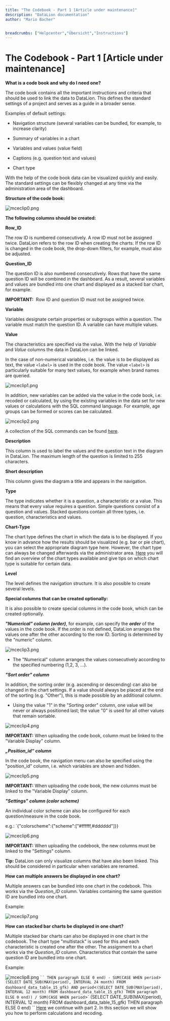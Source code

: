 ```yaml
---
title: "The Codebook - Part 1 [Article under maintenance]"
description: "DataLion documentation"
author: "Mario Bacher"


breadcrumbs: ["Helpcenter","Übersicht","Instructions"]
---
```


# The Codebook - Part 1 [Article under maintenance]

**What is a code book and why do I need one?**

The code book contains all the important instructions and criteria that should be used to link the data to DataLion. This defines the standard settings of a project and serves as a guide in a broader sense.

Examples of default settings:

-   Navigation structure (several variables can be bundled, for example, to increase clarity)
    
-   Summary of variables in a chart
    
-   Variables and values (value field)
    
-   Captions (e.g. question text and values)
    
-   Chart type
    

With the help of the code book data can be visualized quickly and easily. The standard settings can be flexibly changed at any time via the administration area of the dashboard.

**Structure of the code book:**

![mceclip0.png](/img/87490647.png)

**The following columns should be created:**

**Row\_ID**

The row ID is numbered consecutively. A row ID must not be assigned twice. DataLion refers to the row ID when creating the charts. If the row ID is changed in the code book, the drop-down filters, for example, must also be adjusted.

**Question\_ID**

The question ID is also numbered consecutively. Rows that have the same question ID will be combined in the dashboard. As a result, several variables and values are bundled into one chart and displayed as a stacked bar chart, for example.

**IMPORTANT:**  Row ID and question ID must not be assigned twice.

**Variable**

Variables designate certain properties or subgroups within a question. The variable must match the question ID. A variable can have multiple values.

**Value**

The characteristics are specified via the value. With the help of _Variable_ and _Value_ columns the data in DataLion can be linked.

In the case of non-numerical variables, i.e. the value is to be displayed as text, the value `<label>` is used in the code book. The value `<label>` is particularly suitable for many text values, for example when brand names are queried.

![mceclip1.png](/img/87490654.png)

In addition, new variables can be added via the value in the code book, i.e. recoded or calculated, by using the existing variables in the data set for new values or calculations with the SQL command language. For example, age groups can be formed or scores can be calculated.

![mceclip2.png](/img/87490660.png)

A collection of the SQL commands can be found [here](https://datalion.zendesk.com/hc/de/articles/4417756427922-SQL-Calculations).

**Description**

This column is used to label the values and the question text in the diagram in DataLion. The maximum length of the question is limited to 255 characters.

**Short description**

This column gives the diagram a title and appears in the navigation.

**Type**

The type indicates whether it is a question, a characteristic or a value. This means that every value requires a question. Simple questions consist of a question and values. Stacked questions contain all three types, i.e. question, characteristics and values.

**Chart-Type**

The chart type defines the chart in which the data is to be displayed. If you know in advance how the results should be visualized (e.g. bar or pie chart), you can select the appropriate diagram type here. However, the chart type can always be changed afterwards via the administrator area. [Here](https://datalion.zendesk.com/hc/de/articles/360026885231-Welche-Charttypen-gibt-es-und-wie-kann-ich-sie-verwenden-) you will find an overview of the chart types available and give tips on which chart type is suitable for certain data.

**Level**

The level defines the navigation structure. It is also possible to create several levels.

**Special columns that can be created optionally:**

It is also possible to create special columns in the code book, which can be created optionally.

_**"Numerical" column (order)**_, for example, can specify the _**order**_ of the values in the code book. If the order is not defined, DataLion arranges the values one after the other according to the row ID. Sorting is determined by the "numeric" column.

![mceclip3.png](/img/87490666.png)

-   The "Numerical" column arranges the values consecutively according to the specified numbering (1,2, 3, ...).
    

_**"Sort order" column**_

In addition, the sorting order (e.g. ascending or descending) can also be changed in the chart settings. If a value should always be placed at the end of the sorting (e.g. "Other"), this is made possible by an additional column.

-   Using the value "1" in the "Sorting order" column, one value will be never or always positioned last; the value "0" is used for all other values that remain sortable.
    

![mceclip4.png](/img/87490672.png)

**IMPORTANT:** When uploading the code book, column must be linked to the "Variable Display" column.

_**„Position\_id“ column**_

In the code book, the navigation menu can also be specified using the "position\_id" column, i.e. which variables are shown and hidden.

![mceclip5.png](/img/87490678.png)

**IMPORTANT:** When uploading the code book, the new columns must be linked to the "Variable Display" column.

_**"Settings" column (color scheme)**_

An individual color scheme can also be configured for each question/measure in the code book.

e.g.: `{"colorscheme":{"scheme":["#ffffff,#dddddd"]}}

![mceclip6.png](/img/87490684.png)

**IMPORTANT:** When uploading the codebook, the new columns must be linked to the "Settings" column.

**Tip:** DataLion can only visualize columns that have also been linked. This should be considered in particular when variables are renamed.

**How can multiple answers be displayed in one chart?**

Multiple answers can be bundled into one chart in the codebook. This works via the _Question\_ID_ column. Variables containing the same question ID are bundled into one chart.

Example:

![mceclip7.png](/img/87490690.png)

**How can stacked bar charts be displayed in one chart?**

Multiple stacked bar charts can also be displayed in one chart in the codebook. The chart type "multistack" is used for this and each characteristic is created one after the other. The assignment to a chart works via the _Question\_ID_ column. Characteristics that contain the same question ID are bundled into one chart.

Example:

![mceclip8.png](/img/87490696.png)
`
``
THEN paragraph ELSE 0 end) - SUM(CASE WHEN period `>` (SELECT DATE_SUB(MAX(period), INTERVAL 24 month) FROM dashboard_data_table_15_gfk) AND period `<` (SELECT DATE_SUB(MAX(period), INTERVAL 12 month) FROM dashboard_data_table_15_gfk) THEN paragraph ELSE 0 end)) / SUM(CASE WHEN period `>` (SELECT DATE_SUB(MAX(period), INTERVAL 12 month) FROM dashboard_data_table_15_gfk) THEN paragraph ELSE 0 end)
``
[Here](https://datalion.zendesk.com/hc/de/articles/360012913220) we continue with part 2. In this section we will show you how to perform calculations and recoding.
